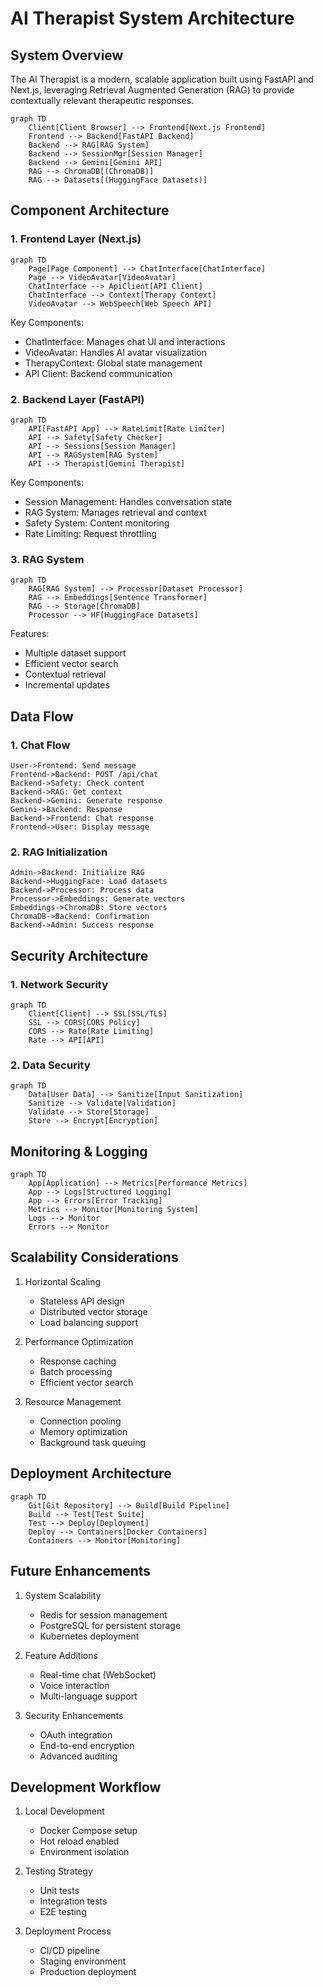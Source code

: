 # AI Therapist System Architecture

## System Overview

The AI Therapist is a modern, scalable application built using FastAPI and Next.js, leveraging Retrieval Augmented Generation (RAG) to provide contextually relevant therapeutic responses.

```mermaid
graph TD
    Client[Client Browser] --> Frontend[Next.js Frontend]
    Frontend --> Backend[FastAPI Backend]
    Backend --> RAG[RAG System]
    Backend --> SessionMgr[Session Manager]
    Backend --> Gemini[Gemini API]
    RAG --> ChromaDB[(ChromaDB)]
    RAG --> Datasets[(HuggingFace Datasets)]
```

## Component Architecture

### 1. Frontend Layer (Next.js)

```mermaid
graph TD
    Page[Page Component] --> ChatInterface[ChatInterface]
    Page --> VideoAvatar[VideoAvatar]
    ChatInterface --> ApiClient[API Client]
    ChatInterface --> Context[Therapy Context]
    VideoAvatar --> WebSpeech[Web Speech API]
```

Key Components:
- ChatInterface: Manages chat UI and interactions
- VideoAvatar: Handles AI avatar visualization
- TherapyContext: Global state management
- API Client: Backend communication

### 2. Backend Layer (FastAPI)

```mermaid
graph TD
    API[FastAPI App] --> RateLimit[Rate Limiter]
    API --> Safety[Safety Checker]
    API --> Sessions[Session Manager]
    API --> RAGSystem[RAG System]
    API --> Therapist[Gemini Therapist]
```

Key Components:
- Session Management: Handles conversation state
- RAG System: Manages retrieval and context
- Safety System: Content monitoring
- Rate Limiting: Request throttling

### 3. RAG System

```mermaid
graph TD
    RAG[RAG System] --> Processor[Dataset Processor]
    RAG --> Embeddings[Sentence Transformer]
    RAG --> Storage[ChromaDB]
    Processor --> HF[HuggingFace Datasets]
```

Features:
- Multiple dataset support
- Efficient vector search
- Contextual retrieval
- Incremental updates

## Data Flow

### 1. Chat Flow

```sequence
User->Frontend: Send message
Frontend->Backend: POST /api/chat
Backend->Safety: Check content
Backend->RAG: Get context
Backend->Gemini: Generate response
Gemini->Backend: Response
Backend->Frontend: Chat response
Frontend->User: Display message
```

### 2. RAG Initialization

```sequence
Admin->Backend: Initialize RAG
Backend->HuggingFace: Load datasets
Backend->Processor: Process data
Processor->Embeddings: Generate vectors
Embeddings->ChromaDB: Store vectors
ChromaDB->Backend: Confirmation
Backend->Admin: Success response
```

## Security Architecture

### 1. Network Security

```mermaid
graph TD
    Client[Client] --> SSL[SSL/TLS]
    SSL --> CORS[CORS Policy]
    CORS --> Rate[Rate Limiting]
    Rate --> API[API]
```

### 2. Data Security

```mermaid
graph TD
    Data[User Data] --> Sanitize[Input Sanitization]
    Sanitize --> Validate[Validation]
    Validate --> Store[Storage]
    Store --> Encrypt[Encryption]
```

## Monitoring & Logging

```mermaid
graph TD
    App[Application] --> Metrics[Performance Metrics]
    App --> Logs[Structured Logging]
    App --> Errors[Error Tracking]
    Metrics --> Monitor[Monitoring System]
    Logs --> Monitor
    Errors --> Monitor
```

## Scalability Considerations

1. Horizontal Scaling
   - Stateless API design
   - Distributed vector storage
   - Load balancing support

2. Performance Optimization
   - Response caching
   - Batch processing
   - Efficient vector search

3. Resource Management
   - Connection pooling
   - Memory optimization
   - Background task queuing

## Deployment Architecture

```mermaid
graph TD
    Git[Git Repository] --> Build[Build Pipeline]
    Build --> Test[Test Suite]
    Test --> Deploy[Deployment]
    Deploy --> Containers[Docker Containers]
    Containers --> Monitor[Monitoring]
```

## Future Enhancements

1. System Scalability
   - Redis for session management
   - PostgreSQL for persistent storage
   - Kubernetes deployment

2. Feature Additions
   - Real-time chat (WebSocket)
   - Voice interaction
   - Multi-language support

3. Security Enhancements
   - OAuth integration
   - End-to-end encryption
   - Advanced auditing

## Development Workflow

1. Local Development
   - Docker Compose setup
   - Hot reload enabled
   - Environment isolation

2. Testing Strategy
   - Unit tests
   - Integration tests
   - E2E testing

3. Deployment Process
   - CI/CD pipeline
   - Staging environment
   - Production deployment